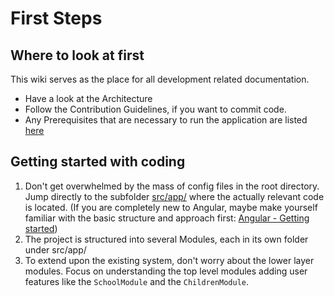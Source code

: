 # First Steps
## Where to look at first
This wiki serves as the place for all development related documentation. 

* Have a look at the Architecture
* Follow the Contribution Guidelines, if you want to commit code.
* Any Prerequisites that are necessary to run the application are listed [here](http://aam-digital.github.io/ndb-core/additional-documentation/prerequisites.html)


## Getting started with coding
1. Don't get overwhelmed by the mass of config files in the root directory. Jump directly to the subfolder [src/app/](https://github.com/NGO-DB/ndb-core/tree/master/src/app) where the actually relevant code is located. (If you are completely new to Angular, maybe make yourself familiar with the basic structure and approach first: [Angular - Getting started](https://angular.io/guide/quickstart))
2. The project is structured into several Modules, each in its own folder under src/app/
3. To extend upon the existing system, don't worry about the lower layer modules. Focus on understanding the top level modules adding user features like the `SchoolModule` and the `ChildrenModule`.
